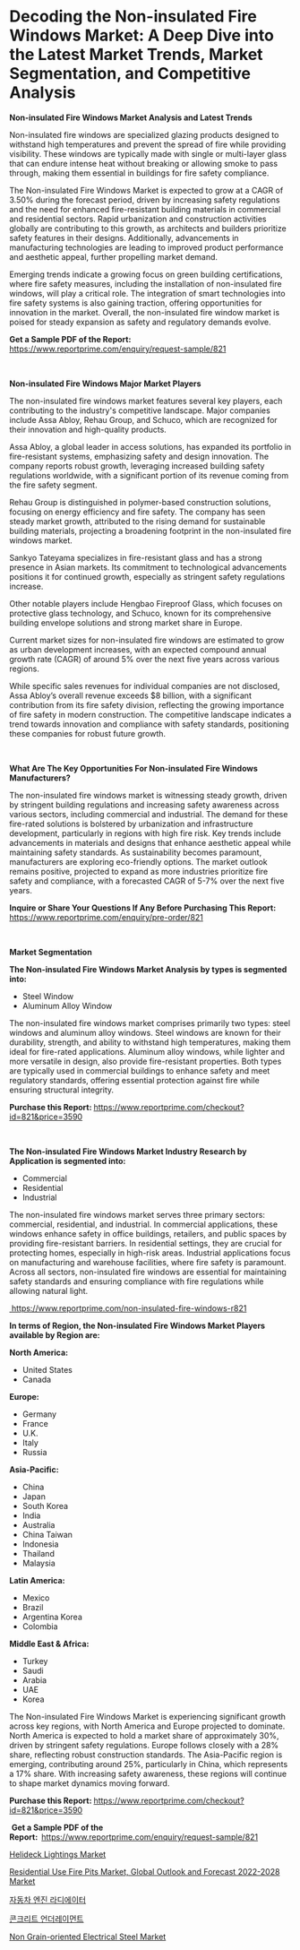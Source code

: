<p><h1>Decoding the Non-insulated Fire Windows Market: A Deep Dive into the Latest Market Trends, Market Segmentation, and Competitive Analysis</h1></p><p><strong>Non-insulated Fire Windows Market Analysis and Latest Trends</strong></p>
<p><p>Non-insulated fire windows are specialized glazing products designed to withstand high temperatures and prevent the spread of fire while providing visibility. These windows are typically made with single or multi-layer glass that can endure intense heat without breaking or allowing smoke to pass through, making them essential in buildings for fire safety compliance. </p><p>The Non-insulated Fire Windows Market is expected to grow at a CAGR of 3.50% during the forecast period, driven by increasing safety regulations and the need for enhanced fire-resistant building materials in commercial and residential sectors. Rapid urbanization and construction activities globally are contributing to this growth, as architects and builders prioritize safety features in their designs. Additionally, advancements in manufacturing technologies are leading to improved product performance and aesthetic appeal, further propelling market demand. </p><p>Emerging trends indicate a growing focus on green building certifications, where fire safety measures, including the installation of non-insulated fire windows, will play a critical role. The integration of smart technologies into fire safety systems is also gaining traction, offering opportunities for innovation in the market. Overall, the non-insulated fire window market is poised for steady expansion as safety and regulatory demands evolve.</p></p>
<p><strong>Get a Sample PDF of the Report:&nbsp;</strong> <a href="https://www.reportprime.com/enquiry/request-sample/821">https://www.reportprime.com/enquiry/request-sample/821</a></p>
<p>&nbsp;</p>
<p><strong>Non-insulated Fire Windows Major Market Players</strong></p>
<p><p>The non-insulated fire windows market features several key players, each contributing to the industry's competitive landscape. Major companies include Assa Abloy, Rehau Group, and Schuco, which are recognized for their innovation and high-quality products. </p><p>Assa Abloy, a global leader in access solutions, has expanded its portfolio in fire-resistant systems, emphasizing safety and design innovation. The company reports robust growth, leveraging increased building safety regulations worldwide, with a significant portion of its revenue coming from the fire safety segment.</p><p>Rehau Group is distinguished in polymer-based construction solutions, focusing on energy efficiency and fire safety. The company has seen steady market growth, attributed to the rising demand for sustainable building materials, projecting a broadening footprint in the non-insulated fire windows market.</p><p>Sankyo Tateyama specializes in fire-resistant glass and has a strong presence in Asian markets. Its commitment to technological advancements positions it for continued growth, especially as stringent safety regulations increase.</p><p>Other notable players include Hengbao Fireproof Glass, which focuses on protective glass technology, and Schuco, known for its comprehensive building envelope solutions and strong market share in Europe.</p><p>Current market sizes for non-insulated fire windows are estimated to grow as urban development increases, with an expected compound annual growth rate (CAGR) of around 5% over the next five years across various regions.</p><p>While specific sales revenues for individual companies are not disclosed, Assa Abloy’s overall revenue exceeds $8 billion, with a significant contribution from its fire safety division, reflecting the growing importance of fire safety in modern construction. The competitive landscape indicates a trend towards innovation and compliance with safety standards, positioning these companies for robust future growth.</p></p>
<p>&nbsp;</p>
<p><strong>What Are The Key Opportunities For Non-insulated Fire Windows Manufacturers?</strong></p>
<p><p>The non-insulated fire windows market is witnessing steady growth, driven by stringent building regulations and increasing safety awareness across various sectors, including commercial and industrial. The demand for these fire-rated solutions is bolstered by urbanization and infrastructure development, particularly in regions with high fire risk. Key trends include advancements in materials and designs that enhance aesthetic appeal while maintaining safety standards. As sustainability becomes paramount, manufacturers are exploring eco-friendly options. The market outlook remains positive, projected to expand as more industries prioritize fire safety and compliance, with a forecasted CAGR of 5-7% over the next five years.</p></p>
<p><strong>Inquire or Share Your Questions If Any Before Purchasing This Report:</strong> <a href="https://www.reportprime.com/enquiry/pre-order/821">https://www.reportprime.com/enquiry/pre-order/821</a></p>
<p>&nbsp;</p>
<p><strong>Market Segmentation</strong></p>
<p><strong>The Non-insulated Fire Windows Market Analysis by types is segmented into:</strong></p>
<p><ul><li>Steel Window</li><li>Aluminum Alloy Window</li></ul></p>
<p><p>The non-insulated fire windows market comprises primarily two types: steel windows and aluminum alloy windows. Steel windows are known for their durability, strength, and ability to withstand high temperatures, making them ideal for fire-rated applications. Aluminum alloy windows, while lighter and more versatile in design, also provide fire-resistant properties. Both types are typically used in commercial buildings to enhance safety and meet regulatory standards, offering essential protection against fire while ensuring structural integrity.</p></p>
<p><strong>Purchase this Report:&nbsp;</strong><a href="https://www.reportprime.com/checkout?id=821&price=3590">https://www.reportprime.com/checkout?id=821&price=3590</a></p>
<p>&nbsp;</p>
<p><strong>The Non-insulated Fire Windows Market Industry Research by Application is segmented into:</strong></p>
<p><ul><li>Commercial</li><li>Residential</li><li>Industrial</li></ul></p>
<p><p>The non-insulated fire windows market serves three primary sectors: commercial, residential, and industrial. In commercial applications, these windows enhance safety in office buildings, retailers, and public spaces by providing fire-resistant barriers. In residential settings, they are crucial for protecting homes, especially in high-risk areas. Industrial applications focus on manufacturing and warehouse facilities, where fire safety is paramount. Across all sectors, non-insulated fire windows are essential for maintaining safety standards and ensuring compliance with fire regulations while allowing natural light.</p></p>
<p><a href="https://www.reportprime.com/non-insulated-fire-windows-r821">&nbsp;https://www.reportprime.com/non-insulated-fire-windows-r821</a></p>
<p><strong>In terms of Region, the Non-insulated Fire Windows Market Players available by Region are:</strong></p>
<p>
    <p> <strong> North America: </strong>
        <ul>
            <li>United States</li>
            <li>Canada</li>
        </ul>
        </p> 
    <p> <strong> Europe: </strong>
        <ul>
            <li>Germany</li>
            <li>France</li>
            <li>U.K.</li>
            <li>Italy</li>
            <li>Russia</li>
        </ul>
        </p> 
    <p> <strong> Asia-Pacific: </strong>
        <ul>
            <li>China</li>
            <li>Japan</li>
            <li>South Korea</li>
            <li>India</li>
            <li>Australia</li>
            <li>China Taiwan</li>
            <li>Indonesia</li>
            <li>Thailand</li>
            <li>Malaysia</li>
        </ul>
        </p> 
    <p> <strong> Latin America: </strong>
        <ul>
            <li>Mexico</li>
            <li>Brazil</li>
            <li>Argentina Korea</li>
            <li>Colombia</li>
        </ul>
        </p> 
    <p> <strong> Middle East & Africa: </strong>
        <ul>
            <li>Turkey</li>
            <li>Saudi</li>
            <li>Arabia</li>
            <li>UAE</li>
            <li>Korea</li>
        </ul>
    </p>
    </p>
<p><p>The Non-insulated Fire Windows Market is experiencing significant growth across key regions, with North America and Europe projected to dominate. North America is expected to hold a market share of approximately 30%, driven by stringent safety regulations. Europe follows closely with a 28% share, reflecting robust construction standards. The Asia-Pacific region is emerging, contributing around 25%, particularly in China, which represents a 17% share. With increasing safety awareness, these regions will continue to shape market dynamics moving forward.</p></p>
<p><strong>Purchase this Report: </strong><a href="https://www.reportprime.com/checkout?id=821&price=3590">https://www.reportprime.com/checkout?id=821&price=3590</a></p>
<p>&nbsp;<strong>Get a Sample PDF of the Report:&nbsp;&nbsp;</strong><a href="https://www.reportprime.com/enquiry/request-sample/821">https://www.reportprime.com/enquiry/request-sample/821</a></p>
<p><strong></strong></p>
<p><p><a href="https://issuu.com/reportprime-2/docs/helideck-lightings-market-size-2030_606822cd255b96">Helideck Lightings Market</a></p><p><a href="https://www.linkedin.com/pulse/residential-use-fire-pits-market-global-outlook-forecast-scybe?trackingId=iLGk3xMGSo%2BAyTPdOAvcfw%3D%3D">Residential Use Fire Pits Market, Global Outlook and Forecast 2022-2028 Market</a></p><p><a href="https://medium.com/@christorpherpfannerstill5436/%EC%9E%90%EB%8F%99%EC%B0%A8-%EC%97%94%EC%A7%84-%EB%9D%BC%EB%94%94%EC%97%90%EC%9D%B4%ED%84%B0-%EC%8B%9C%EC%9E%A5-%EA%B7%9C%EB%AA%A8-%EB%B0%8F-%EC%A0%90%EC%9C%A0%EC%9C%A8-%EB%B6%84%EC%84%9D-%EC%84%B1%EC%9E%A5-%EC%B6%94%EC%84%B8-%EB%B0%8F-%EC%98%88%EC%B8%A1-2024-2031-73bb9a229e3b">자동차 엔진 라디에이터</a></p><p><a href="https://medium.com/@addiehirthe50/%EC%BD%98%ED%81%AC%EB%A6%AC%ED%8A%B8-%EA%B8%B0%EC%B4%88-%EC%8B%9C%EC%9E%A5-%EA%B8%80%EB%A1%9C%EB%B2%8C-%EB%B0%8F-%EC%A7%80%EC%97%AD-%EB%B6%84%EC%84%9D-%EC%B5%9C%EC%A2%85-%EC%82%AC%EC%9A%A9%EC%9E%90-%EC%A0%9C%ED%92%88-%EB%B0%8F-%EC%A7%80%EC%97%AD%EC%97%90-%EC%B4%88%EC%A0%90-%EB%B6%84%EC%84%9D-%EB%B0%8F-%EC%98%88%EC%B8%A1-2024-2031-0c11c9b06ca4">콘크리트 언더레이먼트</a></p><p><a href="https://github.com/joannesouthgate/Market-Research-Report-List-4/blob/main/non-grain-oriented-electrical-steel-market.md">Non Grain-oriented Electrical Steel Market</a></p></p>